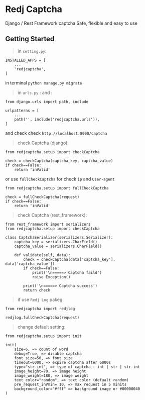 # Redj Captcha
Django / Rest Framework captcha
Safe, flexible and easy to use

## Getting Started

> in `setting.py`:

```
INSTALLED_APPS = [
    ...
    'redjcaptcha',
]
```

in terminal `python manage.py migrate`

> in `urls.py` : and :

```
from django.urls import path, include

urlpatterns = [
    ...
    path('', include('redjcaptcha.urls')),
]
```
and check check `http://localhost:8000/captcha`

> check Captcha (django):
```
from redjcaptcha.setup import checkCaptcha

check = checkCaptcha(captcha_key, captcha_value)
if check==False:
    return 'inValid'
```
or use `fullCheckCaptcha` for check `ip` and `User-agent`
```
from redjcaptcha.setup import fullCheckCaptcha

check = fullCheckCaptcha(request)
if check==False:
    return 'inValid'
```

> check Captcha (rest_framework):
```
from rest_framework import serializers
from redjcaptcha.setup import checkCaptcha

class CaptchaSerializer(serializers.Serializer):
    captcha_key = serializers.CharField()
    captcha_value = serializers.CharField()

    def validate(self, data):
        check = checkCaptcha(data['captcha_key'], data['captcha_value'])
        if check==False:
            print('\n=====> Captcha faild')
            raise Exception()

        print('\n=====> Captcha success')
        return check
```

>if use `Redj Log` pakeg:
```
from redjcaptcha import redjlog

redjlog.fullCheckCaptcha(request)
```

> change default setting:
```
from redjcaptcha.setup import init

init(
    size=6, => count of word
    debug=True, => disable captcha
    font_size=50, => font size
    timeout=6000, => expire captcha after 6000s
    type="str-int", => type of captcha : int | str | str-int
    image_height=70, => image height
    image_weight=180, => image weight
    text_color="random", => text color (defualt random)
    pre_request_inVmin= 10, => max request in 5 minits
    background_color="#fff" => background image or #00000040
)
```